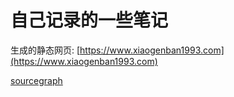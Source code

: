 # 自己记录的一些笔记

生成的静态网页: [https://www.xiaogenban1993.com](https://www.xiaogenban1993.com)



[sourcegraph](https://sourcegraph.com/search?q=repo:%5Egithub%5C.com/sunwu51/notebook%24+&patternType=literal)
